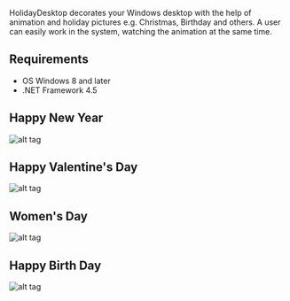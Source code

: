 HolidayDesktop decorates your Windows desktop with the help of animation and holiday pictures e.g. Christmas, Birthday and others. A user can easily work in the system, watching the animation at the same time.

Requirements
--------------------

* OS Windows 8 and later
* .NET Framework 4.5

Happy New Year
------------------
![alt tag](https://user-images.githubusercontent.com/8102586/52282779-3a249f80-2972-11e9-826a-fd3590d310dc.jpg)

Happy Valentine's Day
------------------
![alt tag](https://user-images.githubusercontent.com/8102586/52282792-3db82680-2972-11e9-9f38-95bb9eaa6714.jpg)

Women's Day
------------------
![alt tag](https://user-images.githubusercontent.com/8102586/52282802-414bad80-2972-11e9-8b3e-7018feb8e918.jpg)

Happy Birth Day
------------------
![alt tag](https://user-images.githubusercontent.com/8102586/52282775-34c75500-2972-11e9-8a0d-a3ccd1dc431d.jpg)
